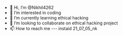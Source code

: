 - 👋 Hi, I’m @Nikhil4262
- 👀 I’m interested in coding 
- 🌱 I’m currently learning ethical hacking
- 💞️ I’m looking to collaborate on ethical hacking project 
- 📫 How to reach me --- instaid 21_07_05_nk

<!---
Nikhil4262/Nikhil4262 is a ✨ special ✨ repository because its `README.md` (this file) appears on your GitHub profile.
You can click the Preview link to take a look at your changes.
--->

